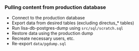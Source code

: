 ### Pulling content from production database

- Connect to the production database
- Export data from desired tables (excluding directus\_\* tables)
- Run lisa-db-postgres-dump using `src/sql/scratch.sql`
- Restore data using the production dump
- Recreate necessary users, etc.
- Re-export `data/pgdump.sql`
